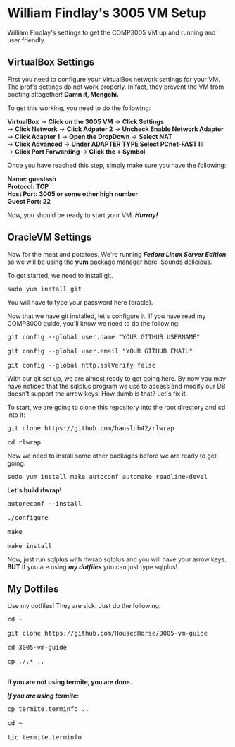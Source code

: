 William Findlay's 3005 VM Setup
===============================
William Findlay's settings to get the COMP3005 VM up and running and user friendly.

VirtualBox Settings
-------------------
First you need to configure your VirtualBox network settings for your VM.
The prof's settings do not work properly. In fact, they prevent the VM from booting
altogether! **Damn it, Mengchi.**

To get this working, you need to do the following:

**VirtualBox** -> **Click on the 3005 VM** -> **Click Settings**<br/>
-> **Click Network** -> **Click Adpater 2** -> **Uncheck Enable Network Adapter**<br/>
-> **Click Adapter 1** -> **Open the DropDown** -> **Select NAT**<br/>
-> **Click Advanced** -> **Under ADAPTER TYPE Select PCnet-FAST III**<br/>
-> **Click Port Forwarding** -> **Click the + Symbol**

Once you have reached this step, simply make sure you have the following:

**Name: guestssh<br/>
Protocol: TCP<br/>
Host Port: 3005 or some other high number<br/>
Guest Port: 22**

Now, you should be ready to start your VM. ***Hurray!***

OracleVM Settings
-----------------
Now for the meat and potatoes. We're running ***Fedora Linux Server Edition***, so we
will be using the **yum** package manager here. Sounds delicious.

To get started, we need to install git.<br/>
<pre>sudo yum install git</pre>

You will have to type your password here (oracle).

Now that we have git installed, let's configure it. If you have read my COMP3000 guide,
you'll know we need to do the following:

<pre>
git config --global user.name "YOUR GITHUB USERNAME"<br/>
git config --global user.email "YOUR GITHUB EMAIL"<br/>
git config --global http.sslVerify false
</pre>

With our git set up, we are almost ready to get going here. By now you may have noticed
that the sqlplus program we use to access and modify our DB doesn't support the arrow
keys! How dumb is that? Let's fix it.

To start, we are going to clone this repository into the root directory and cd into it:

<pre>
git clone https://github.com/hanslub42/rlwrap<br/>
cd rlwrap
</pre>

Now we need to install some other packages before we are ready to get going.

<pre>
sudo yum install make autoconf automake readline-devel
</pre>

**Let's build rlwrap!**

<pre>
autoreconf --install<br/>
./configure<br/>
make<br/>
make install
</pre>

Now, just run sqlplus with rlwrap sqlplus and you will have your arrow keys.<br/>
**BUT** if you are using ***my dotfiles*** you can just type sqlplus!

My Dotfiles
-----------
Use my dotfiles! They are sick. Just do the following:

<pre>
cd ~<br/>
git clone https://github.com/HousedHorse/3005-vm-guide<br/>
cd 3005-vm-guide<br/>
cp ./.* ..<br/>
</pre>

**If you are not using termite, you are done.**

***If you are using termite:***

<pre>
cp termite.terminfo ..<br/>
cd ~<br/>
tic termite.terminfo
</pre>
